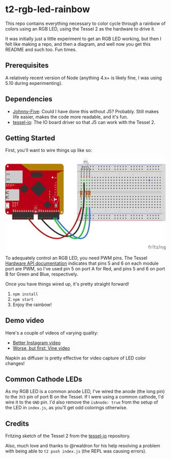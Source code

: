 # t2-rgb-led-rainbow

This repo contains everything necessary to color cycle through a rainbow of
colors using an RGB LED, using the Tessel 2 as the hardware to drive it.

It was initially just a little experiment to get an RGB LED working, but then I
felt like making a repo, and then a diagram, and well now you get this README
and such too. Fun times.

## Prerequisites

A relatively recent version of Node (anything 4.x+ is likely fine, I was using
5.10 during experimenting).

## Dependencies

- [Johnny-Five](http://johnny-five.io/): Could I have done this without J5?
  Probably. Still makes life easier, makes the code more readable, and it's fun.
- [tessel-io](https://github.com/rwaldron/tessel-io): The IO board driver so
  that J5 can work with the Tessel 2.

## Getting Started

First, you'll want to wire things up like so:

![Wiring diagram](fritzing/tessel-rgb-led-rainbow.png)

To adequately control an RGB LED, you need PWM pins. The Tessel [Hardware API
documentation](https://tessel.io/docs/hardwareAPI) indicates that pins 5 and 6
on each module port are PWM, so I've used pin 5 on port A for Red, and pins 5
and 6 on port B for Green and Blue, respectively.

Once you have things wired up, it's pretty straight forward!

1. `npm install`
2. `npm start`
3. Enjoy the rainbow!

## Demo video

Here's a couple of videos of varying quality:

- [Better Instagram video](https://www.instagram.com/p/BEge_cDiKpbR9U6-aPQMRkhkAoW9aTB4IJeElc0/)
- [Worse, but first: Vine video](https://vine.co/v/itXv2EzX1aM)

Napkin as diffuser is pretty effective for video capture of LED color changes!

## Common Cathode LEDs

As my RGB LED is a common anode LED, I've wired the anode (the long pin) to the
`3V3` pin of port B on the Tessel. If I were using a common cathode, I'd wire it
to the `GND` pin. I'd also remove the `isAnode: true` from the setup of the LED
in `index.js`, as you'll get odd colorings otherwise.


## Credits

Fritzing sketch of the Tessel 2 from the
[tessel-io](https://github.com/rwaldron/tessel-io) repository.

Also, much love and thanks to @rwaldron for his help resolving a problem with
being able to `t2 push index.js` (the REPL was causing errors).
